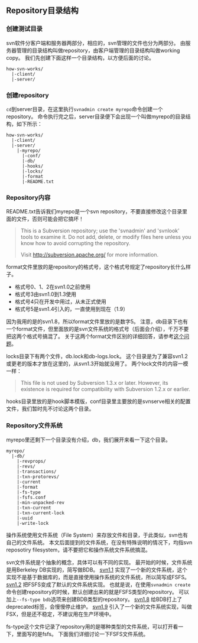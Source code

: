 ## Repository目录结构

### 创建测试目录

svn软件分客户端和服务器两部分，相应的，svn管理的文件也分为两部分。
由服务器管理的目录结构叫做repository，由客户端管理的目录结构叫做working copy。
我们先创建下面这样一个目录结构，以方便后面的讨论。

```
how-svn-works/
  |-client/
  |-server/
```

### 创建repository

`cd`到server目录，在这里执行`svnadmin create myrepo`命令创建一个repository。
命令执行完之后，server目录便下会出现一个叫做myrepo的目录结构，如下所示：

```
how-svn-works/
  |-client/
  |-server/
    |-myrepo/
      |-conf/
      |-db/
      |-hooks/
      |-locks/
      |-format
      |-README.txt
```

### Repository内容

README.txt告诉我们myrepo是一个svn repository，不要直接修改这个目录里面的文件，否则可能会把它搞坏！
> This is a Subversion repository; use the 'svnadmin' and 'svnlook' 
> tools to examine it.  Do not add, delete, or modify files here 
> unless you know how to avoid corrupting the repository.
>
> Visit http://subversion.apache.org/ for more information.

format文件里放的是repository的格式号，这个格式号规定了repository长什么样子。

* 格式号0、1、2在svn1.0之前使用
* 格式号3由svn1.0到1.3使用
* 格式号4只在开发中用过，从未正式使用
* 格式号5是svn1.4引入的，一直使用到现在（1.9）

因为我用的是的svn1.8，所以format文件里放的是数字5。
注意，db目录下也有一个format文件，但里面放的是svn文件系统的格式号（后面会介绍），千万不要把这两个格式号搞混了。
关于这两个format文件区别的详细回答，请参考[这个问题](http://serverfault.com/questions/277441/difference-between-the-format-and-db-format-files-in-a-subversion-repository)。

locks目录下有两个文件，db.lock和db-logs.lock。
这个目录是为了兼容svn1.2或更老的版本才放在这里的，从svn1.3开始就没用了。
两个lock文件的内容一模一样：
> This file is not used by Subversion 1.3.x or later.
> However, its existence is required for compatibility with
> Subversion 1.2.x or earlier.

hooks目录里放的是hook脚本模版，conf目录里主要放的是svnserve相关的配置文件，我们暂时先不讨论这两个目录。

### Repository文件系统

myrepo里还剩下一个目录没有介绍，db，我们展开来看一下这个目录。

```
myrepo/
  |-db/
    |-revprops/
    |-revs/
    |-transactions/
    |-txn-protorevs/
    |-current
    |-format
    |-fs-type
    |-fsfs.conf
    |-min-unpacked-rev
    |-txn-current
    |-txn-current-lock
    |-uuid
    |-write-lock
```

操作系统使用文件系统（File System）来存放文件和目录，于此类似，svn也有自己的文件系统。
本文后面提到的文件系统，在没有特殊说明的情况下，均指svn reposotiry filesystem，请不要把它和操作系统文件系统搞混。

svn文件系统是个抽象的概念，具体可以有不同的实现。
最开始的时候，文件系统是用Berkeley DB实现的，简写做BDB。
[svn1.1](https://subversion.apache.org/docs/release-notes/1.1.html)
实现了一个新的文件系统，这个实现不是基于数据库的，而是直接使用操作系统的文件系统，所以简写成FSFS。
[svn1.2](https://subversion.apache.org/docs/release-notes/1.2.html#fsfs)
把FSFS变成了默认的文件系统实现。
也就是说，在使用`svnadmin create`命令创建repository的时候，默认创建出来的就是FSFS类型的repository。
可以加上`--fs-type bdb`选项来创建BDB类型的repository。
[svn1.8](https://subversion.apache.org/docs/release-notes/1.8.html#bdb-deprecated)
给BDB打上了deprecated标签，会慢慢停止维护。
[svn1.9](https://subversion.apache.org/docs/release-notes/1.9.html#fsx)
引入了一个新的文件系统实现，叫做FSX，但是还不稳定，不建议用在生产环境中。

fs-type这个文件记录了repository用的是哪种类型的文件系统，可以打开看一下，里面写的是fsfs。
下面我们详细讨论一下FSFS文件系统。
